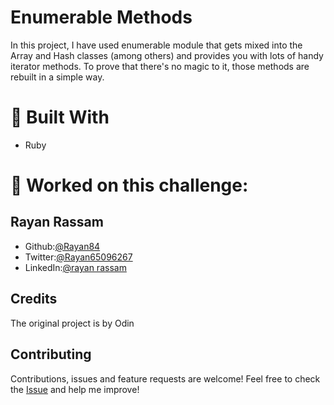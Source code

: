# Enumerable Methods
In this project, I have used enumerable module that gets mixed into the Array and Hash classes (among others) and provides you with lots of handy iterator methods. To prove that there's no magic to it, those methods are rebuilt in a simple way.

# :hammer: Built With
* Ruby

#  :bust_in_silhouette: Worked on this challenge:

## Rayan Rassam
* Github:[@Rayan84](https://github.com/Rayan84)
* Twitter:[@Rayan65096267](https://twitter.com/Rayan65096267)
* LinkedIn:[@rayan rassam](https://www.linkedin.com/in/rayan-rassam-18a0a426/)

## Credits
The original project is by Odin[](https://www.theodinproject.com/courses/ruby-programming/lessons/bubble-sort)

## Contributing
Contributions, issues and feature requests are welcome!
Feel free to check the [Issue](https://github.com/Rayan84/Bubble_sort/issues) and help me improve!
